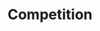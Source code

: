 ---
layout: categories
title: "Competition"
description: "Review of entered competitions."
categories: competition
---